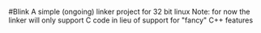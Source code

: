 #Blink
A simple (ongoing) linker project for 32 bit linux
Note: for now the linker will only support C code in lieu of support for "fancy" C++ features
